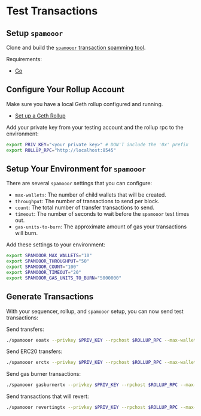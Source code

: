 # Test Transactions

## Setup `spamooor`

Clone and build the [`spamooor` transaction spamming
tool](https://github.com/astriaorg/spamooor).

Requirements:

- [Go](https://go.dev/doc/install)

<!--@include: ../../components/_git-clone-and-build-spamooor.md-->

## Configure Your Rollup Account

Make sure you have a local Geth rollup configured and running.
- [Set up a Geth
  Rollup](run-local-rollup-against-remote-sequencer.md#setup-a-geth-rollup)

Add your private key from your testing account and the rollup rpc to the environment:

```bash
export PRIV_KEY="<your private key>" # DON'T include the '0x' prefix 
export ROLLUP_RPC="http://localhost:8545"
```

## Setup Your Environment for `spamooor`

There are several `spamooor` settings that you can configure:
- `max-wallets`: The number of child wallets that will be created.
- `throughput`: The number of transactions to send per block.
- `count`: The total number of transfer transactions to send.
- `timeout`: The number of seconds to wait before the `spamooor` test times out.
- `gas-units-to-burn`: The approximate amount of gas your transactions will
  burn.

Add these settings to your environment:

```bash
export SPAMOOOR_MAX_WALLETS="10"
export SPAMOOOR_THROUGHPUT="50"
export SPAMOOOR_COUNT="100"
export SPAMOOOR_TIMEOUT="20"
export SPAMOOOR_GAS_UNITS_TO_BURN="5000000"
```

## Generate Transactions

With your sequencer, rollup, and `spamooor` setup, you can now send test
transactions:

Send transfers:
```bash
./spamooor eoatx --privkey $PRIV_KEY --rpchost $ROLLUP_RPC --max-wallets $SPAMOOOR_MAX_WALLETS --throughput $SPAMOOOR_THROUGHPUT --count $SPAMOOOR_COUNT
```

Send ERC20 transfers:
```bash
./spamooor erctx --privkey $PRIV_KEY --rpchost $ROLLUP_RPC --max-wallets $SPAMOOOR_MAX_WALLETS --throughput $SPAMOOOR_THROUGHPUT --count $SPAMOOOR_COUNT --timeout $SPAMOOOR_TIMEOUT
```

Send gas burner transactions:
```bash
./spamooor gasburnertx --privkey $PRIV_KEY --rpchost $ROLLUP_RPC --max-wallets $SPAMOOOR_MAX_WALLETS --throughput $SPAMOOOR_THROUGHPUT --count $SPAMOOOR_COUNT --timeout $SPAMOOOR_TIMEOUT --gas-units-to-burn $SPAMOOOR_GAS_UNITS_TO_BURN
```

Send transactions that will revert:
```bash
./spamooor revertingtx --privkey $PRIV_KEY --rpchost $ROLLUP_RPC --max-wallets $SPAMOOOR_MAX_WALLETS --throughput $SPAMOOOR_THROUGHPUT --count $SPAMOOOR_COUNT
```
